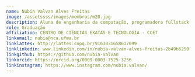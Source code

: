 ```yaml
---
name: Núbia Valvan Alves Freitas
image: /assetssss/images/membros/m20.jpg
description: Aluna de engenharia da computação, programadora fullstack.
role: Graduação
affiliation: CENTRO DE CIÊNCIAS EXATAS E TECNOLOGIA - CCET
linkemail: nubia@nca.ufma.br
linklattes: http://lattes.cnpq.br/9163031658617099
linklinkedin: www.linkedin.com/in/núbia-valvan-alves-freitas-2b49b6250
linkgithub: https://github.com/nubia-valvan
linkorcid: https://orcid.org/0009-0003-7525-3256
linkinstagram: https://www.instagram.com/nubia.valvan/
---
```




